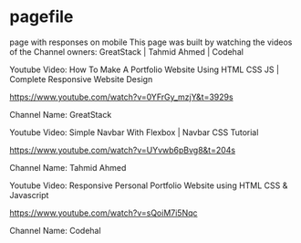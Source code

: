 # pagefile
page with responses on mobile
This page was built by watching the videos of the Channel owners:
GreatStack | Tahmid Ahmed | Codehal




Youtube Video: How To Make A Portfolio Website Using HTML CSS JS | Complete Responsive Website Design

https://www.youtube.com/watch?v=0YFrGy_mzjY&t=3929s

Channel Name: GreatStack

Youtube Video: Simple Navbar With Flexbox | Navbar CSS Tutorial

https://www.youtube.com/watch?v=UYvwb6pBvg8&t=204s

Channel Name: Tahmid Ahmed

Youtube Video: Responsive Personal Portfolio Website using HTML CSS & Javascript

https://www.youtube.com/watch?v=sQoiM7i5Nqc

Channel Name: Codehal





